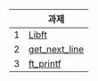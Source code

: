 ||과제|
|---|---|
|1|[Libft](https://github.com/ekdud0529/Libft)|
|2|[get_next_line](https://github.com/ekdud0529/get_next_line)|
|3|[ft_printf](https://github.com/ekdud0529/ft_printf)|
